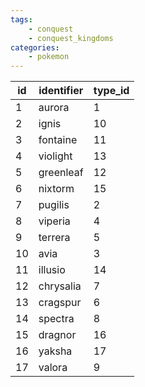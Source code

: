 ```yaml
---
tags:
    - conquest
    - conquest_kingdoms
categories:
    - pokemon
---
```


| id | identifier | type_id |
|----|------------|---------|
| 1  | aurora     | 1       |
| 2  | ignis      | 10      |
| 3  | fontaine   | 11      |
| 4  | violight   | 13      |
| 5  | greenleaf  | 12      |
| 6  | nixtorm    | 15      |
| 7  | pugilis    | 2       |
| 8  | viperia    | 4       |
| 9  | terrera    | 5       |
| 10 | avia       | 3       |
| 11 | illusio    | 14      |
| 12 | chrysalia  | 7       |
| 13 | cragspur   | 6       |
| 14 | spectra    | 8       |
| 15 | dragnor    | 16      |
| 16 | yaksha     | 17      |
| 17 | valora     | 9       |
